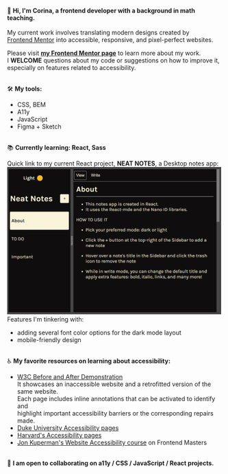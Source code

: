 👋 **Hi, I'm Corina, a frontend developer with a background in math teaching.**
<br>
<br> My current work involves translating modern designs created by 
<br> [Frontend Mentor](https://www.frontendmentor.io) into accessible, responsive, and pixel-perfect websites.

Please visit **[my Frontend Mentor page](https://www.frontendmentor.io/profile/Cor-Ina)** to learn more about my work.
<br>I **WELCOME** questions about my code or suggestions on how to improve it, <br>especially on features related to accessibility.



<br>🛠 **My tools:**
- CSS, BEM
- A11y
- JavaScript
- Figma + Sketch

<br>📚 **Currently learning: React, Sass**

Quick link to my current React project, **NEAT NOTES**, a Desktop notes app: 
<br>
[<img alt="Screenshot of Notes app in dark mode" src="./images/NeatNotes.jpg" width="500" height="auto">](https://neatnotes.netlify.app/)
<br>Features I'm tinkering with:
- adding several font color options for the dark mode layout
- mobile-friendly design


<br>♿️ **My favorite resources on learning about accessibility:**
  - [W3C Before and After Demonstration](https://www.w3.org/WAI/demos/bad/)
  <br>It showcases an inaccessible website and a retrofitted version of the same website. 
  <br>Each page includes inline annotations that can be activated to identify and
  <br>highlight important accessibility barriers or the corresponding repairs made. 
  - [Duke University Accessibility pages](https://web.accessibility.duke.edu/how/web-development/)
  - [Harvard's Accessibility pages](https://accessibility.huit.harvard.edu/content-creators)
  - [Jon Kuperman's Website Accessibility course](https://frontendmasters.com/courses/accessibility-v2/) on Frontend Masters
                         
<br>👷 **I am open to collaborating on a11y / CSS / JavaScript / React projects.**
